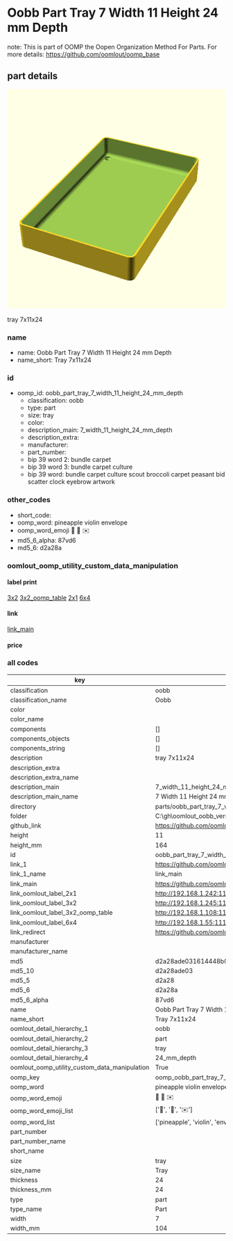# Oobb Part Tray 7 Width 11 Height 24 mm Depth  

note: This is part of OOMP the Oopen Organization Method For Parts. For more details: https://github.com/oomlout/oomp_base

##  part details
  

[![](3dpr.png)](3dpr.png)

tray 7x11x24



### name
* name: Oobb Part Tray 7 Width 11 Height 24 mm Depth
* name_short: Tray 7x11x24 
### id
* oomp_id: oobb_part_tray_7_width_11_height_24_mm_depth
  * classification: oobb
  * type: part
  * size: tray
  * color: 
  * description_main: 7_width_11_height_24_mm_depth
  * description_extra: 
  * manufacturer: 
  * part_number: 
  * bip 39 word 2: bundle carpet
  * bip 39 word 3: bundle carpet culture
  * bip 39 word: bundle carpet culture scout broccoli carpet peasant bid scatter clock eyebrow artwork

### other_codes
* short_code: 
* oomp_word: pineapple violin envelope
* oomp_word_emoji :pineapple: :violin: :envelope:
* md5_6_alpha: 87vd6
* md5_6: d2a28a






### oomlout_oomp_utility_custom_data_manipulation
#### label print
[3x2](http://192.168.1.245:1112/?label=oomp%2087vd6)
[3x2_oomp_table](http://192.168.1.108:1112/?label=oomp%2087vd6)
[2x1](http://192.168.1.242:1112/?label=oomp%2087vd6)
[6x4](http://192.168.1.55:1112/?label=oomp%2087vd6)    

#### link

[link_main](https://github.com/oomlout/oomlout_oobb_version_4_generated_parts/tree/main/navigation_oomp/oobb/part/tray/7_width_11_height_24_mm_depth/part)                              

#### price







### all codes 
| key | value |  
| --- | --- |  
| classification | oobb |  
| classification_name | Oobb |  
| color |  |  
| color_name |  |  
| components | [] |  
| components_objects | [] |  
| components_string | [] |  
| description | tray 7x11x24 |  
| description_extra |  |  
| description_extra_name |  |  
| description_main | 7_width_11_height_24_mm_depth |  
| description_main_name | 7 Width 11 Height 24 mm Depth |  
| directory | parts/oobb_part_tray_7_width_11_height_24_mm_depth |  
| folder | C:\gh\oomlout_oobb_version_4_generated_parts\parts\oobb_part_tray_7_width_11_height_24_mm_depth |  
| github_link | https://github.com/oomlout/oomlout_oomp_part_src/tree/main/parts/oobb_part_tray_7_width_11_height_24_mm_depth |  
| height | 11 |  
| height_mm | 164 |  
| id | oobb_part_tray_7_width_11_height_24_mm_depth |  
| link_1 | https://github.com/oomlout/oomlout_oobb_version_4_generated_parts/tree/main/navigation_oomp/oobb/part/tray/7_width_11_height_24_mm_depth/part |  
| link_1_name | link_main |  
| link_main | https://github.com/oomlout/oomlout_oobb_version_4_generated_parts/tree/main/navigation_oomp/oobb/part/tray/7_width_11_height_24_mm_depth/part |  
| link_oomlout_label_2x1 | http://192.168.1.242:1112/?label=oomp%2087vd6 |  
| link_oomlout_label_3x2 | http://192.168.1.245:1112/?label=oomp%2087vd6 |  
| link_oomlout_label_3x2_oomp_table | http://192.168.1.108:1112/?label=oomp%2087vd6 |  
| link_oomlout_label_6x4 | http://192.168.1.55:1112/?label=oomp%2087vd6 |  
| link_redirect | https://github.com/oomlout/oomlout_oobb_version_4_generated_parts/tree/main/parts/oobb_tray_07_11_24 |  
| manufacturer |  |  
| manufacturer_name |  |  
| md5 | d2a28ade031614448b0e3c146b08b0f2 |  
| md5_10 | d2a28ade03 |  
| md5_5 | d2a28 |  
| md5_6 | d2a28a |  
| md5_6_alpha | 87vd6 |  
| name | Oobb Part Tray 7 Width 11 Height 24 mm Depth |  
| name_short | Tray 7x11x24  |  
| oomlout_detail_hierarchy_1 | oobb |  
| oomlout_detail_hierarchy_2 | part |  
| oomlout_detail_hierarchy_3 | tray |  
| oomlout_detail_hierarchy_4 | 24_mm_depth |  
| oomlout_oomp_utility_custom_data_manipulation | True |  
| oomp_key | oomp_oobb_part_tray_7_width_11_height_24_mm_depth |  
| oomp_word | pineapple violin envelope |  
| oomp_word_emoji | :pineapple: :violin: :envelope: |  
| oomp_word_emoji_list | [':pineapple:', ':violin:', ':envelope:'] |  
| oomp_word_list | ['pineapple', 'violin', 'envelope'] |  
| part_number |  |  
| part_number_name |  |  
| short_name |  |  
| size | tray |  
| size_name | Tray |  
| thickness | 24 |  
| thickness_mm | 24 |  
| type | part |  
| type_name | Part |  
| width | 7 |  
| width_mm | 104 |  
